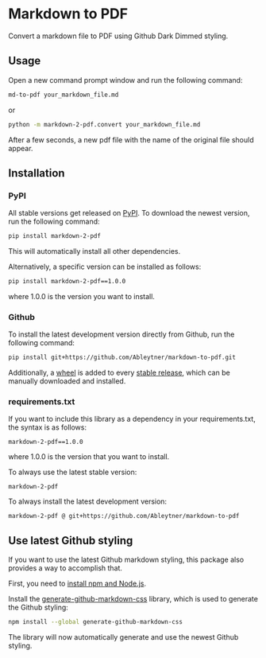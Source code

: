 # Markdown to PDF

Convert a markdown file to PDF using Github Dark Dimmed styling.

## Usage

Open a new command prompt window and run the following command:
```bash
md-to-pdf your_markdown_file.md
```
or
```bash
python -m markdown-2-pdf.convert your_markdown_file.md
```

After a few seconds, a new pdf file with the name of the original file should appear.

## Installation

### PyPI

All stable versions get released on [PyPI](https://pypi.org/project/markdown-2-pdf). To download the newest version, run the following command:
```bash
pip install markdown-2-pdf
```
This will automatically install all other dependencies.

Alternatively, a specific version can be installed as follows:
```bash
pip install markdown-2-pdf==1.0.0
```
where 1.0.0 is the version you want to install.

### Github

To install the latest development version directly from Github, run the following command:
```bash
pip install git+https://github.com/Ableytner/markdown-to-pdf.git
```

Additionally, a [wheel](https://peps.python.org/pep-0427/) is added to every [stable release](https://github.com/Ableytner/markdown-to-pdf/releases), which can be manually downloaded and installed.

### requirements.txt

If you want to include this library as a dependency in your requirements.txt, the syntax is as follows:
```text
markdown-2-pdf==1.0.0
```
where 1.0.0 is the version that you want to install.

To always use the latest stable version:
```text
markdown-2-pdf
```

To always install the latest development version:
```text
markdown-2-pdf @ git+https://github.com/Ableytner/markdown-to-pdf
```

## Use latest Github styling

If you want to use the latest Github markdown styling, this package also provides a way to accomplish that.

First, you need to [install npm and Node.js](https://docs.npmjs.com/downloading-and-installing-node-js-and-npm).

Install the [generate-github-markdown-css](https://github.com/sindresorhus/generate-github-markdown-css) library, which is used to generate the Github styling:
```bash
npm install --global generate-github-markdown-css
```

The library will now automatically generate and use the newest Github styling.
